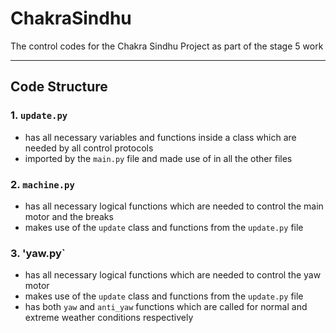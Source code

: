 # ChakraSindhu
The control codes for the Chakra Sindhu Project as part of the stage 5 work

---
## Code Structure
### 1. `update.py` 
- has all necessary variables and functions inside a class which are needed by all control protocols
- imported by the `main.py` file and made use of in all the other files

### 2. `machine.py` 
- has all necessary logical functions which are needed to control the main motor and the breaks
- makes use of the `update` class and functions from the `update.py` file

### 3. 'yaw.py`
- has all necessary logical functions which are needed to control the yaw motor
- makes use of the `update` class and functions from the `update.py` file
- has both `yaw` and `anti_yaw` functions which are called for normal and extreme weather conditions respectively

